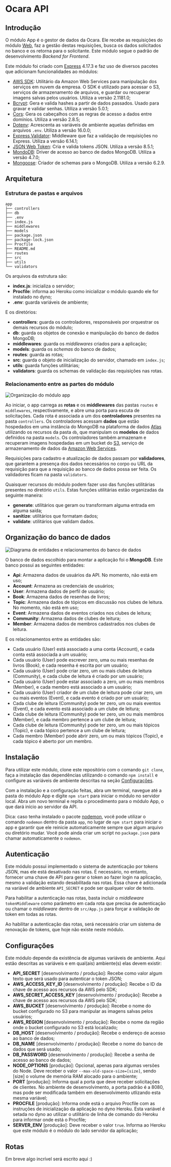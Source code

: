 # Ocara API

## Introdução

O módulo App é o gestor de dados da Ocara. Ele recebe as requisições do módulo [Web](../web), faz a gestão destas requisições, busca os dados solicitados no banco e os retorna para o solicitante. Este módulo segue o padrão de desenvolvimento *Backend for Frontend*.

Este módulo foi criado com [Express](https://expressjs.com/) 4.17.3 e faz uso de diversos pacotes que adicionam funcionalidades ao módulos:
- [AWS SDK](https://www.npmjs.com/package/aws-sdk): Utilitário da Amazon Web Services para manipulação dos serviços em nuvem da empresa. O SDK é utilizado para acessar o S3, serviços de armazenamento de arquivos, e guardar ou recuperar imagens salvas pelos usuários. Utiliza a versão 2.1181.0;
- [Bcrypt](https://www.npmjs.com/package/bcrypt): Gera e valida hashes a partir de dados passados. Usado para gravar e validar senhas. Utiliza a versão 5.0.1;
- [Cors](https://www.npmjs.com/package/cors): Gera os cabeçalhos com as regras de acesso a dados entre domínios. Utiliza a versão 2.8.5;
- [Dotenv](https://www.npmjs.com/package/dotenv): Acrescenta as variáveis de ambiente aquelas definidas em arquivos `.env`. Utiliza a versão 16.0.0;
- [Express Validator](https://www.npmjs.com/package/express-validator): Middleware que faz a validação de requisições no Express. Utiliza a versão 6.14.1;
- [JSON Web Token](https://www.npmjs.com/package/jsonwebtoken): Cria e valida tokens JSON. Utiliza a versão 8.5.1;
- [MondoDB](https://www.npmjs.com/package/mongodb): Driver de acesso ao banco de dados MongoDB. Utiliza a versão 4.7.0;
- [Mongoose](https://www.npmjs.com/package/mongoose): Criador de schemas para o MongoDB. Utiliza a versão 6.2.9.

## Arquitetura

### Estrutura de pastas e arquivos

```
app
├── controllers
├── db
├── .env
├── index.js
├── middlewares
├── models
├── package.json
├── package-lock.json
├── Procfile
├── README.md
├── routes
├── src
├── utils
└── validators
```

Os arquivos da estrutura são:
- **index.js**: inicializa o servidor;
- **Procfile**: informa ao Heroku como inicializar o módulo quando ele for instalado no dyno;
- **.env**: guarda variáveis de ambiente;

E os diretórios:
- **controllers**: guarda os controladores, responsáveis por orquestrar os demais recursos do módulo;
- **db**: guarda os objetos de conexão e manipulação do banco de dados MongoDB;
- **middlewares**: guarda os *middlewares* criados para a aplicação;
- **models**: guarda os *schemas* do banco de dados;
- **routes**: guarda as rotas;
- **src**: guarda o objeto de inicialização do servidor, chamado em `index.js`;
- **utils**: guarda funções utilitárias;
- **validators**: guarda os schemas de validação das requisições nas rotas.

### Relacionamento entre as partes do módulo

![Organização do módulo app](/docs/ocara-3-api-design.png)

Ao iniciar, o app carrega as **rotas** e os **middlewares** das pastas `routes` e `middlewares`, respectivamente, e abre uma porta para escuta de solicitações. Cada rota é associada a um dos **controladores** presentes na pasta `controllers`. Os controladores acessam **dados** que estão hospedados em uma instância do MongoDB na plataforma de dados [Atlas](https://www.mongodb.com/atlas) utilizando os recursos da pasta `db`, que manipulam os **modelos** de dados definidos na pasta `models`. Os controladores também armazenam e recuperam imagens hospedadas em um bucket do [S3](https://aws.amazon.com/s3/), serviço de armazenamento de dados da [Amazon Web Services](https://aws.amazon.com/).

Requisições para cadastro e atualização de dados passam por **validadores**, que garantem a presença dos dados necessários no corpo ou URL da requisição para que a requisição ao banco de dados possa ser feita. Os validadores ficam na pasta `validators`.

Quaisquer recursos do módulo podem fazer uso das funções utilitárias presentes no diretório `utils`. Estas funções utilitárias estão organizadas da seguinte maneira:
- **generate**: utilitários que geram ou transformam alguma entrada em alguma saída;
- **sanitize**: utilitários que formatam dados;
- **validate**: utilitários que validam dados.

## Organização do banco de dados

![Diagrama de entidades e relacionamentos do banco de dados](/docs/ocara-4-database-design.png)

O banco de dados escolhido para montar a aplicação foi o **MongoDB**. Este banco possui as seguintes entidades:

- **Api**: Armazena dados de usuários da API. No momento, não está em uso;
- **Account**: Armazena as credenciais de usuários;
- **User**: Armazena dados de perfil de usuário;
- **Book**: Armazena dados de resenhas de livros;
- **Topic**: Armazena dados de tópicos em discussão nos clubes de leitura. No momento, não está em uso;
- **Event**: Armazena dados de eventos criados nos clubes de leitura;
- **Community**: Armazena dados de clubes de leitura;
- **Member**: Armazena dados de membros cadastrados nos clubes de leitura.

E os relacionamentos entre as entidades são:

- Cada usuário (User) está associado a uma conta (Account), e cada conta está associada a um usuário;
- Cada usuário (User) pode escrever zero, uma ou mais resenhas de livros (Book), e cada resenha é escrita por um usuário;
- Cada usuário (User) pode criar zero, um ou mais clubes de leitura (Community), e cada clube de leitura é criado por um usuário;
- Cada usuário (User) pode estar associado a zero, um ou mais membros (Member), e cada membro está associado a um usuário;
- Cada usuário (User) criador de um clube de leitura pode criar zero, um ou mais eventos (Event), e cada evento é criado por um usuário;
- Cada clube de leitura (Community) pode ter zero, um ou mais eventos (Event), e cada evento está associado a um clube de leitura;
- Cada clube de leitura (Community) pode ter zero, um ou mais membros (Member), e cada membro pertence a um clube de leitura;
- Cada clube de leitura (Community) pode ter zero, um ou mais tópicos (Topic), e cada tópico pertence a um clube de leitura;
- Cada membro (Member) pode abrir zero, um ou mais tópicos (Topic), e cada tópico é aberto por um membro.

## Instalação

Para utilizar este módulo, clone este repositório com o comando `git clone`, faça a instalação das dependências utilizando o comando `npm install` e configure as variáveis de ambiente descritas na seção [Configurações](#configurações).

Com a instalação e a configuração feitas, abra um terminal, navegue até a pasta do módulo App e digite `npm start` para iniciar o módulo no servidor local. Abra um novo terminal e repita o procedimento para o módulo App, o que dará início ao servidor da API.

Dica: caso tenha instalado o pacote [nodemon](https://www.npmjs.com/package/nodemon), você pode utilizar o comando `nodemon` dentro da pasta `app`, no lugar de `npm start` para iniciar o app e garantir que ele reinicie automaticamente sempre que algum arquivo ou diretório mudar. Você pode ainda criar um script no `package.json` para chamar automaticamente o `nodemon`.

## Autenticação

Este módulo possui implementado o sistema de autenticação por tokens JSON, mas ele está desativado nas rotas. É necessário, no entanto, fornecer uma chave de API para gerar o token ao fazer login na aplicação, mesmo a validação estando desabilitada nas rotas. Essa chave é adicionada na variável de ambiente `API_SECRET` e pode ser qualquer valor de texto.

Para habilitar a autenticação nas rotas, basta incluir o *middleware* `tokenMiddleware` como parâmetro em cada rota que precisa de autenticação ou chamar o *middleware* dentro de `src/App.js` para forçar a validação de token em todas as rotas.

Ao habilitar a autenticação das rotas, será necessário criar um sistema de renovação de tokens, que hoje não existe neste módulo.

## Configurações

Este módulo depende da existência de algumas variáveis de ambiente. Aqui estão descritas as variáveis e em qual(ais) ambiente(s) elas devem existir:

- **API_SECRET** [desenvolvimento / produção]: Recebe como valor algum texto que será usado para autenticar o token JSON;
- **AWS_ACCESS_KEY_ID** [desenvolvimento / produção]: Recebe o ID da chave de acesso aos recursos da AWS pelo SDK;
- **AWS_SECRET_ACCESS_KEY** [desenvolvimento / produção]: Recebe a chave de acesso aos recursos da AWS pelo SDK;
- **AWS_BUCKET** [desenvolvimento / produção]: Recebe o nome do bucket configurado no S3 para manipular as imagens salvas pelos usuários;
- **AWS_REGION** [desenvolvimento / produção]: Recebe o nome da região onde o bucket configurado no S3 está localizado;
- **DB_HOST** [desenvolvimento / produção]: Recebe o endereço de acesso ao banco de dados;
- **DB_NAME** [desenvolvimento / produção]: Recebe o nome do banco de dados que será usado;
- **DB_PASSWORD** [desenvolvimento / produção]: Recebe a senha de acesso ao banco de dados;
- **NODE_OPTIONS** [produção]: Opcional, apenas para algumas versões do Node. Deve receber o valor `--max-old-space-size=[size]`, sendo [size] o volume de memória RAM alocado para o ambiente;
- **PORT** [produção]: Informa qual a porta que deve receber solicitações de clientes. No ambiente de desenvolvimento, a porta padrão é a 8080, mas pode ser modificada também em desenvolvimento utlizando esta mesma variável;
- **PROCFILE** [produção]: Informa onde está o arquivo Procfile com as instruções de inicialização da aplicação no dyno Heroku. Esta variável é setada no dyno ao utilizar o utilitário de linha de comando do Heroku para informar onde está o Procfile;
- **SERVER_ENV** [produção]: Deve receber o valor `true`. Informa ao Heroku que este módulo é o módulo do lado servidor da aplicação;

## Rotas

Em breve algo incrível será escrito aqui :)
